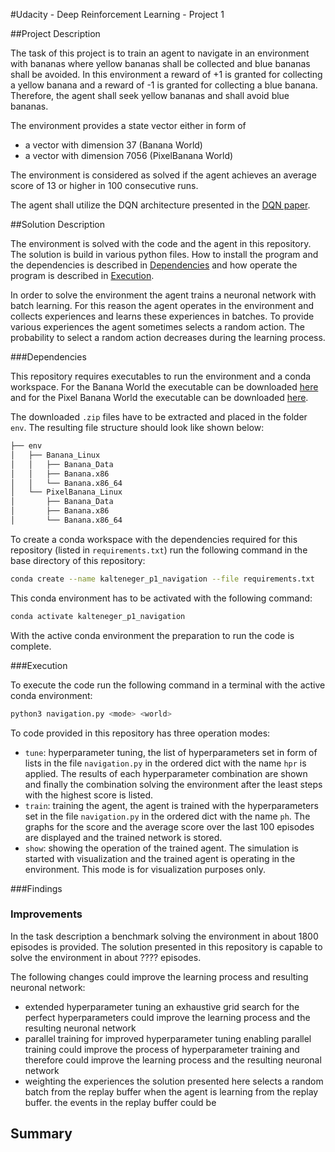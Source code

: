 #Udacity - Deep Reinforcement Learning - Project 1

##Project Description

The task of this project is to train an agent to navigate in an environment with bananas where yellow bananas shall be collected and blue bananas shall be avoided.
In this environment a reward of +1 is granted for collecting a yellow banana and a reward of -1 is granted for collecting a blue banana.
Therefore, the agent shall seek yellow bananas and shall avoid blue bananas.

The environment provides a state vector either in form of
- a vector with dimension 37 (Banana World)
- a vector with dimension 7056 (PixelBanana World)

The environment is considered as solved if the agent achieves an average score of 13 or higher in 100 consecutive runs.

The agent shall utilize the DQN architecture presented in the [DQN paper](DQN).

[DQN]: https://storage.googleapis.com/deepmind-media/dqn/DQNNaturePaper.pdf

##Solution Description

The environment is solved with the code and the agent in this repository.
The solution is build in various python files.
How to install the program and the dependencies is described in [Dependencies](###Dependencies) and how operate the program is described in [Execution](###Execution).

In order to solve the environment the agent trains a neuronal network with batch learning.
For this reason the agent operates in the environment and collects experiences and learns these experiences in batches.
To provide various experiences the agent sometimes selects a random action.
The probability to select a random action decreases during the learning process.

###Dependencies

This repository requires executables to run the environment and a conda workspace.
For the Banana World the executable can be downloaded [here](Banana) and for the Pixel Banana World the executable can be downloaded [here](PixelBanana).

[Banana]: https://s3-us-west-1.amazonaws.com/udacity-drlnd/P1/Banana/Banana_Linux.zip
[PixelBanana]: https://s3-us-west-1.amazonaws.com/udacity-drlnd/P1/Banana/VisualBanana_Linux.zip

The downloaded `.zip` files have to be extracted and placed in the folder `env`.
The resulting file structure should look like shown below:
```bash
├── env
│   ├── Banana_Linux
│   │   ├── Banana_Data
│   │   ├── Banana.x86
│   │   └── Banana.x86_64
│   └── PixelBanana_Linux
│       ├── Banana_Data
│       ├── Banana.x86
│       └── Banana.x86_64
```

To create a conda workspace with the dependencies required for this repository (listed in `requirements.txt`) run the following command in the base directory of this repository:
```bash
conda create --name kalteneger_p1_navigation --file requirements.txt
```
This conda environment has to be activated with the following command:
```bash
conda activate kalteneger_p1_navigation
```

With the active conda environment the preparation to run the code is complete.

###Execution

To execute the code run the following command in a terminal with the active conda environment:
```bash
python3 navigation.py <mode> <world>
```

To code provided in this repository has three operation modes:
- `tune`: hyperparameter tuning, the list of hyperparameters set in form of lists in the file `navigation.py` in the ordered dict with the name `hpr` is applied.
  The results of each hyperparameter combination are shown and finally the combination solving the environment after the least steps with the highest score is listed.
- `train`: training the agent, the agent is trained with the hyperparameters set in the file `navigation.py` in the ordered dict with the name `ph`.
  The graphs for the score and the average score over the last 100 episodes are displayed and the trained network is stored.
- `show`: showing the operation of the trained agent.
  The simulation is started with visualization and the trained agent is operating in the environment.
  This mode is for visualization purposes only.

###Findings

### Improvements
In the task description a benchmark solving the environment in about 1800 episodes is provided.
The solution presented in this repository is capable to solve the environment in about ???? episodes.

The following changes could improve the learning process and resulting neuronal network:
- extended hyperparameter tuning
  an exhaustive grid search for the perfect hyperparameters could improve the learning process and the resulting neuronal network
- parallel training for improved hyperparameter tuning
  enabling parallel training could improve the process of hyperparameter training and therefore could improve the learning process and the resulting neuronal network
- weighting the experiences
  the solution presented here selects a random batch from the replay buffer when the agent is learning from the replay buffer.
  the events in the replay buffer could be 

## Summary
